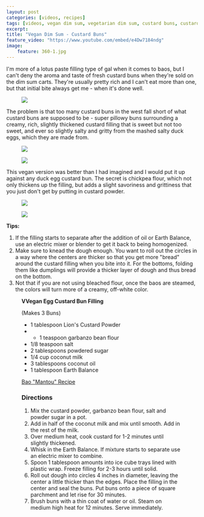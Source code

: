 ```yaml
---
layout: post
categories: [videos, recipes]
tags: [videos, vegan dim sum, vegetarian dim sum, custard buns, custard baos, bao]
excerpt:
title: "Vegan Dim Sum - Custard Buns"
feature_video: "https://www.youtube.com/embed/e4Dw7184ndg" 
image:
    feature: 360-1.jpg
---
```


I'm more of a lotus paste filling type of gal when it comes to baos, but I can't deny the aroma and taste of fresh custard buns when they're sold on the dim sum carts.  They're usually pretty rich and I can't eat more than one, but that initial bite always get me - when it's done well.

<figure>
    <img src="/images/360-3.jpg">
</figure>

The problem is that too many custard buns in the west fall short of what custard buns are supposed to be - super pillowy buns surrounding a creamy, rich, slightly thickened custard filling that is sweet but not too sweet, and ever so slightly salty and gritty from the mashed salty duck eggs, which they are made from. 

<figure>
    <img src="/images/360-4.jpg">
</figure>

<figure>
    <img src="/images/360-5.jpg">
</figure>

This vegan version was better than I had imagined and I would put it up against any duck egg custard bun.  The secret is chickpea flour, which not only thickens up the filling, but adds a slight savoriness and grittiness that you just don't get by putting in custard powder.

<figure>
    <img src="/images/360-6.jpg">
</figure>

<figure>
    <img src="/images/360-1.jpg">
</figure>

__Tips:__

1. If the filling starts to separate after the addition of oil or Earth Balance, use an electric mixer or blender to get it back to being homogenized.
2. Make sure to knead the dough enough.  You want to roll out the circles in a way where the centers are thicker so that you get more "bread" around the custard filling when you bite into it.  For the bottoms, folding them like dumplings will provide a thicker layer of dough and thus bread on the bottom.
3. Not that if you are not using bleached flour, once the baos are steamed, the colors will turn more of a creamy, off-white color.



<figure class="ingredients" markdown="1">

__VVegan Egg Custard Bun Filling__ 

(Makes 3 Buns)

- 1 tablespoon Lion's Custard Powder 
- - 1 teaspoon garbanzo bean flour
- 1/8 teaspoon salt 
- 2 tablespoons powdered sugar
- 1/4 cup coconut milk
- 3 tablespoons coconut oil
- 1 tablespoon Earth Balance

[Bao "Mantou" Recipe](https://www.youtube.com/watch?v=oIP84ms5qf4)
</figure>

<figure class="directions" markdown="1">

### Directions

1. Mix the custard powder, garbanzo bean flour, salt and powder sugar in a pot.
2. Add in half of the coconut milk and mix until smooth.  Add in the rest of the milk.
3. Over medium heat, cook custard for 1-2 minutes until slightly thickened.
4. Whisk in the Earth Balance.  If mixture starts to separate use an electric mixer to combine.
5. Spoon 1 tablespoon amounts into ice cube trays lined with plastic wrap.  Freeze filling for 2-3 hours until solid.
6. Roll out dough into circles 4 inches in diameter, leaving the center a little thicker than the edges.  Place the filling in the center and seal the buns.  Put buns onto a piece of square parchment and let rise for 30 minutes.
6. Brush buns with a thin coat of water or oil.  Steam on medium high heat for 12 minutes.  Serve immediately.

</figure>